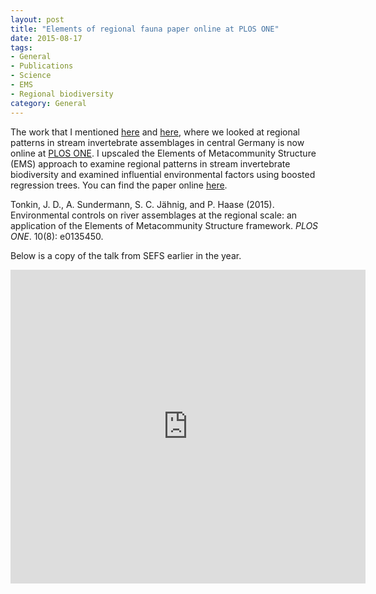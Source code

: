 ```yaml
---
layout: post
title: "Elements of regional fauna paper online at PLOS ONE"
date: 2015-08-17
tags:
- General
- Publications
- Science
- EMS
- Regional biodiversity
category: General
---
```


The work that I mentioned [here](http://jdtonkin.github.io/blog/2015/07/12/Talk-for-SEFS/) and [here](http://jdtonkin.github.io/blog/2015/07/30/Elements-of-regional-fauna-paper-accepted/), where we looked at regional patterns in stream invertebrate assemblages in central Germany is now online at [PLOS ONE](http://www.plosone.org/). I upscaled the Elements of Metacommunity Structure (EMS) approach to examine regional patterns in stream invertebrate biodiversity and examined influential environmental factors using boosted regression trees. You can find the paper online [here](http://journals.plos.org/plosone/article?id=10.1371/journal.pone.0135450).

Tonkin, J. D., A. Sundermann, S. C. Jähnig, and P. Haase (2015). Environmental controls on river assemblages at the regional scale: an application of the Elements of Metacommunity Structure framework. _PLOS ONE_. 10(8): e0135450.

Below is a copy of the talk from SEFS earlier in the year.

<iframe src="http://wl.figshare.com/articles/1480477/embed?show_title=1" width="568" height="502" frameborder="0"></iframe>
